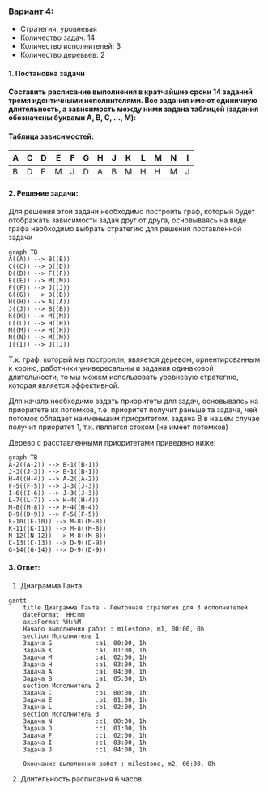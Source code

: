 ### Вариант 4: 
- Стратегия: уровневая
- Количество задач: 14 
- Количество исполнителей: 3
- Количество деревьев: 2

#### 1. Постановка задачи
#### Составить расписание выполнения в кратчайшие сроки 14 заданий тремя идентичными исполнителями. Все задания имеют единичную длительность, а зависимость между ними задана таблицей (задания обозначены буквами A, B, C, …, M):
#### Таблица зависимостей:
| A | C | D | E | F | G | H | J | K | L | M | N | I |
|---|---|---|---|---|---|---|---|---|---|---|---|---|
| B | D | F | M | J | D | A | B | M | H | H | M | J |

#### 2. Решение задачи:
Для решения этой задачи необходимо построить граф, который будет отображать зависимости задач друг от друга, основываясь на виде графа необходимо выбрать стратегию для решения поставленной задачи
```mermaid
graph TB
A((A)) --> B((B))
C((C)) --> D((D))
D((D)) --> F((F))
E((E)) --> M((M))
F((F)) --> J((J))
G((G)) --> D((D))
H((H)) --> A((A))
J((J)) --> B((B))
K((K)) --> M((M))
L((L)) --> H((H))
M((M)) --> H((H))
N((N)) --> M((M))
I((I)) --> J((J))
```
Т.к. граф, который мы построили, является деревом, ориентированным к корню, работники универесальны и задания одинаковой длительности, то мы можем использовать уровневую стратегию, которая является эффективной.

Для начала необходимо задать приоритеты для задач, основываясь на приоритете их потомков, т.е. приоритет получит раньше та задача, чей потомок обладает наименьшим приоритетом, задача B в нашем случае получит приоритет 1, т.к. является стоком (не имеет потомков)

Дерево с расставленными приоритетами приведено ниже:
```mermaid
graph TB
A-2((A-2)) --> B-1((B-1))
J-3((J-3)) --> B-1((B-1))
H-4((H-4)) --> A-2((A-2))
F-5((F-5)) --> J-3((J-3))
I-6((I-6)) --> J-3((J-3))
L-7((L-7)) --> H-4((H-4))
M-8((M-8)) --> H-4((H-4))
D-9((D-9)) --> F-5((F-5))
E-10((E-10)) --> M-8((M-8))
K-11((K-11)) --> M-8((M-8))
N-12((N-12)) --> M-8((M-8))
C-13((C-13)) --> D-9((D-9))
G-14((G-14)) --> D-9((D-9))

```
#### 3. Ответ:
1. Диаграмма Ганта
```mermaid
gantt
    title Диаграмма Ганта - Ленточная стратегия для 3 исполнителей
    dateFormat  HH:mm    
    axisFormat %H:%M
    Начало выполнения работ : milestone, m1, 00:00, 0h
    section Исполнитель 1
    Задача G            :a1, 00:00, 1h
    Задача K            :a1, 01:00, 1h
    Задача M            :a1, 02:00, 1h
    Задача H            :a1, 03:00, 1h
    Задача A            :a1, 04:00, 1h
    Задача B            :a1, 05:00, 1h
    section Исполнитель 2
    Задача C            :b1, 00:00, 1h
    Задача E            :b1, 01:00, 1h
    Задача L            :b1, 02:00, 1h
    section Исполнитель 3
    Задача N            :c1, 00:00, 1h
    Задача D            :c1, 01:00, 1h
    Задача F            :c1, 02:00, 1h
    Задача I            :c1, 03:00, 1h
    Задача J            :c1, 04:00, 1h
    
    Окончание выполнения работ : milestone, m2, 06:00, 0h
```
2. Длительность расписания 6 часов.